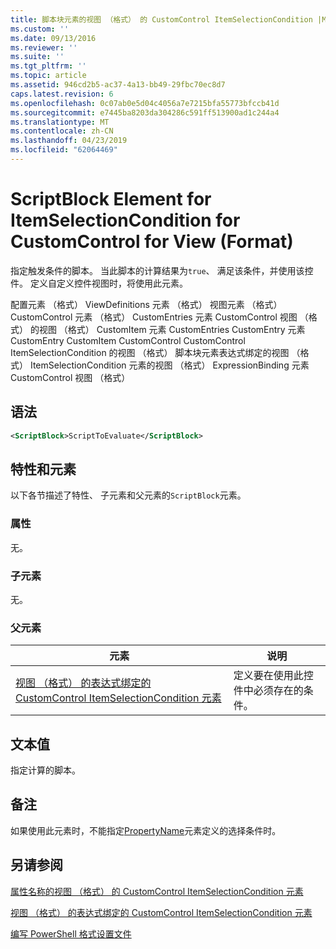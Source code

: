 ```yaml
---
title: 脚本块元素的视图 （格式） 的 CustomControl ItemSelectionCondition |Microsoft Docs
ms.custom: ''
ms.date: 09/13/2016
ms.reviewer: ''
ms.suite: ''
ms.tgt_pltfrm: ''
ms.topic: article
ms.assetid: 946cd2b5-ac37-4a13-bb49-29fbc70ec8d7
caps.latest.revision: 6
ms.openlocfilehash: 0c07ab0e5d04c4056a7e7215bfa55773bfccb41d
ms.sourcegitcommit: e7445ba8203da304286c591ff513900ad1c244a4
ms.translationtype: MT
ms.contentlocale: zh-CN
ms.lasthandoff: 04/23/2019
ms.locfileid: "62064469"
---
```

# <a name="scriptblock-element-for-itemselectioncondition-for-customcontrol-for-view-format"></a>ScriptBlock Element for ItemSelectionCondition for CustomControl for View (Format)

指定触发条件的脚本。 当此脚本的计算结果为`true`、 满足该条件，并使用该控件。 定义自定义控件视图时，将使用此元素。

配置元素 （格式） ViewDefinitions 元素 （格式） 视图元素 （格式） CustomControl 元素 （格式） CustomEntries 元素 CustomControl 视图 （格式） 的视图 （格式） CustomItem 元素 CustomEntries CustomEntry 元素CustomEntry CustomItem CustomControl CustomControl ItemSelectionCondition 的视图 （格式） 脚本块元素表达式绑定的视图 （格式） ItemSelectionCondition 元素的视图 （格式） ExpressionBinding 元素CustomControl 视图 （格式）

## <a name="syntax"></a>语法

```xml
<ScriptBlock>ScriptToEvaluate</ScriptBlock>
```

## <a name="attributes-and-elements"></a>特性和元素

以下各节描述了特性、 子元素和父元素的`ScriptBlock`元素。

### <a name="attributes"></a>属性

无。

### <a name="child-elements"></a>子元素

无。

### <a name="parent-elements"></a>父元素

|元素|说明|
|-------------|-----------------|
|[视图 （格式） 的表达式绑定的 CustomControl ItemSelectionCondition 元素](./itemselectioncondition-element-for-expressionbinding-for-customcontrol-format.md)|定义要在使用此控件中必须存在的条件。|

## <a name="text-value"></a>文本值

指定计算的脚本。

## <a name="remarks"></a>备注

如果使用此元素时，不能指定[PropertyName](./propertyname-element-for-itemselectioncondition-for-customcontrol-for-view-format.md)元素定义的选择条件时。

## <a name="see-also"></a>另请参阅

[属性名称的视图 （格式） 的 CustomControl ItemSelectionCondition 元素](./propertyname-element-for-itemselectioncondition-for-customcontrol-for-view-format.md)

[视图 （格式） 的表达式绑定的 CustomControl ItemSelectionCondition 元素](./itemselectioncondition-element-for-expressionbinding-for-customcontrol-format.md)

[编写 PowerShell 格式设置文件](./writing-a-powershell-formatting-file.md)
